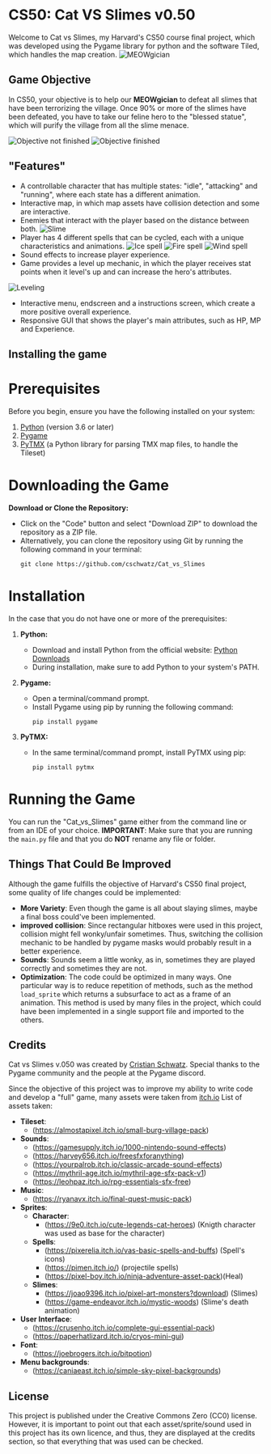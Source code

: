 # CS50: Cat VS Slimes v0.50

Welcome to Cat vs Slimes, my Harvard's CS50 course final project, which was developed using the Pygame library for python and the software Tiled, which handles the map creation.
![MEOWgician](/screenshots_gifs/cat.gif)

## Game Objective

In CS50, your objective is to help our **MEOWgician** to defeat all slimes that have been terrorizing the village. Once 90% or more of the slimes have been defeated,
you have to take our feline hero to the "blessed statue", which will purify the village from all the slime menace.

![Objective not finished](/screenshots_gifs/statue_off.gif) ![Objective finished](/screenshots_gifs/statue_on.gif)

## "Features"

- A controllable character that has multiple states: "idle", "attacking" and "running", where each state has a different animation.
- Interactive map, in which map assets have collision detection and some are interactive.
- Enemies that interact with the player based on the distance between both.
![Slime](/screenshots_gifs/slime_death.gif)
- Player has 4 different spells that can be cycled, each with a unique characteristics and animations.
![Ice spell](/screenshots_gifs/ice_spell.gif)
![Fire spell](/screenshots_gifs/fire_spell.gif)
![Wind spell](/screenshots_gifs/wind_spell.gif)
- Sound effects to increase player experience.
- Game provides a level up mechanic, in which the player receives stat points when it level's up and can increase the hero's attributes.

![Leveling](/screenshots_gifs/levelup.gif)
- Interactive menu, endscreen and a instructions screen, which create a more positive overall experience.
- Responsive GUI that shows the player's main attributes, such as HP, MP and Experience.

## Installing the game

# Prerequisites

Before you begin, ensure you have the following installed on your system:

1. [Python](https://www.python.org/downloads/) (version 3.6 or later)
2. [Pygame](https://www.pygame.org/download.shtml)
3. [PyTMX](https://github.com/bitcraft/PyTMX) (a Python library for parsing TMX map files, to handle the 
Tileset)

# Downloading the Game

**Download or Clone the Repository:**
   - Click on the "Code" button and select "Download ZIP" to download the repository as a ZIP file.
   - Alternatively, you can clone the repository using Git by running the following command in your terminal:
     ```
     git clone https://github.com/cschwatz/Cat_vs_Slimes
     ```

# Installation

In the case that you do not have one or more of the prerequisites:

1. **Python:**
   - Download and install Python from the official website: [Python Downloads](https://www.python.org/downloads/)
   - During installation, make sure to add Python to your system's PATH.
   
2. **Pygame:**
   - Open a terminal/command prompt.
   - Install Pygame using pip by running the following command:
     ```
     pip install pygame
     ```
     
3. **PyTMX:**
   - In the same terminal/command prompt, install PyTMX using pip:
     ```
     pip install pytmx
     ```

# Running the Game

You can run the "Cat_vs_Slimes" game either from the command line or from an IDE of your choice.
**IMPORTANT**: Make sure that you are running the ```main.py``` file and that you do **NOT** rename any file or folder.

## Things That Could Be Improved

Although the game fulfills the objective of Harvard's CS50 final project, some quality of life changes could be implemented:

- **More Variety**: Even though the game is all about slaying slimes, maybe a final boss could've been implemented.
- **improved collision**: Since rectangular hitboxes were used in this project, collision might fell wonky/unfair sometimes. Thus, switching the collision mechanic
to be handled by pygame masks would probably result in a better experience.
- **Sounds**: Sounds seem a little wonky, as in, sometimes they are played correctly and sometimes they are not.
- **Optimization**: The code could be  optimized in many ways. One particular way is to reduce repetition of methods, such as the method ```load_sprite``` which returns a subsurface to act as a frame of an animation. This method is used by many files in the project, which could have been implemented in a single support file and imported to the others.

## Credits

Cat vs Slimes v.050 was created by [Cristian Schwatz](https://github.com/cschwatz). Special thanks to the Pygame community and the people at the Pygame discord.

Since the objective of this project was to improve my ability to write code and develop a "full" game, many assets were taken from [itch.io](https://itch.io/game-assets/)
List of assets taken:
  - **Tileset**:
    - (https://almostapixel.itch.io/small-burg-village-pack)
  - **Sounds**:
    - (https://gamesupply.itch.io/1000-nintendo-sound-effects)
    - (https://harvey656.itch.io/freesfxforanything)
    - (https://yourpalrob.itch.io/classic-arcade-sound-effects)
    - (https://mythril-age.itch.io/mythril-age-sfx-pack-v1)
    - (https://leohpaz.itch.io/rpg-essentials-sfx-free)
  - **Music**:
    - (https://ryanavx.itch.io/final-quest-music-pack)
  - **Sprites**:
    - **Character**:
      - (https://9e0.itch.io/cute-legends-cat-heroes) (Knigth character was used as base for the character)
    - **Spells**:
      - (https://pixerelia.itch.io/vas-basic-spells-and-buffs) (Spell's icons)
      - (https://pimen.itch.io/) (projectile spells)
      - (https://pixel-boy.itch.io/ninja-adventure-asset-pack)(Heal)
    - **Slimes**:
      - (https://joao9396.itch.io/pixel-art-monsters?download) (Slimes)
      - (https://game-endeavor.itch.io/mystic-woods) (Slime's death animation)
  - **User Interface**:
      - (https://crusenho.itch.io/complete-gui-essential-pack)
      - (https://paperhatlizard.itch.io/cryos-mini-gui)
  - **Font**:
      - (https://joebrogers.itch.io/bitpotion)
  - **Menu backgrounds**:
      - (https://caniaeast.itch.io/simple-sky-pixel-backgrounds)
    
## License

This project is published under the Creative Commons Zero (CC0) license. However, it is important to point out that each asset/sprite/sound used in this project
has its own licence, and thus, they are displayed at the credits section, so that everything that was used can be checked.
